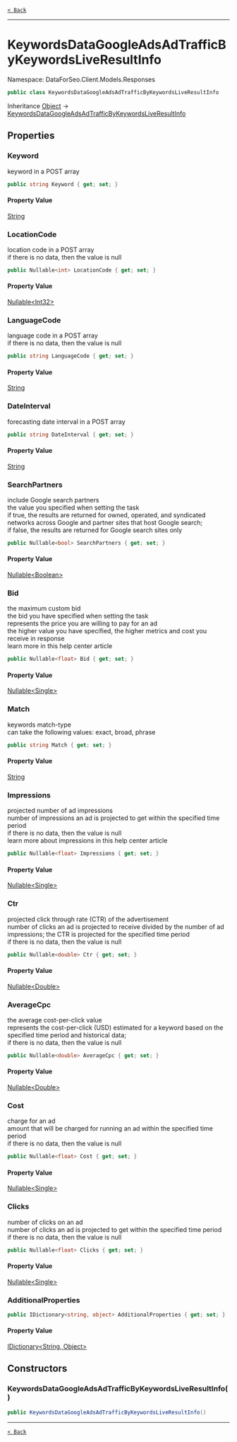 [`< Back`](./)

---

# KeywordsDataGoogleAdsAdTrafficByKeywordsLiveResultInfo

Namespace: DataForSeo.Client.Models.Responses

```csharp
public class KeywordsDataGoogleAdsAdTrafficByKeywordsLiveResultInfo
```

Inheritance [Object](https://docs.microsoft.com/en-us/dotnet/api/system.object) → [KeywordsDataGoogleAdsAdTrafficByKeywordsLiveResultInfo](./dataforseo.client.models.responses.keywordsdatagoogleadsadtrafficbykeywordsliveresultinfo)

## Properties

### **Keyword**

keyword in a POST array

```csharp
public string Keyword { get; set; }
```

#### Property Value

[String](https://docs.microsoft.com/en-us/dotnet/api/system.string)<br>

### **LocationCode**

location code in a POST array
 <br>if there is no data, then the value is null

```csharp
public Nullable<int> LocationCode { get; set; }
```

#### Property Value

[Nullable&lt;Int32&gt;](https://docs.microsoft.com/en-us/dotnet/api/system.nullable-1)<br>

### **LanguageCode**

language code in a POST array
 <br>if there is no data, then the value is null

```csharp
public string LanguageCode { get; set; }
```

#### Property Value

[String](https://docs.microsoft.com/en-us/dotnet/api/system.string)<br>

### **DateInterval**

forecasting date interval in a POST array

```csharp
public string DateInterval { get; set; }
```

#### Property Value

[String](https://docs.microsoft.com/en-us/dotnet/api/system.string)<br>

### **SearchPartners**

include Google search partners
 <br>the value you specified when setting the task
 <br>if true, the results are returned for owned, operated, and syndicated networks across Google and partner sites that host Google search;
 <br>if false, the results are returned for Google search sites only

```csharp
public Nullable<bool> SearchPartners { get; set; }
```

#### Property Value

[Nullable&lt;Boolean&gt;](https://docs.microsoft.com/en-us/dotnet/api/system.nullable-1)<br>

### **Bid**

the maximum custom bid
 <br>the bid you have specified when setting the task
 <br>represents the price you are willing to pay for an ad
 <br>the higher value you have specified, the higher metrics and cost you receive in response
 <br>learn more in this help center article

```csharp
public Nullable<float> Bid { get; set; }
```

#### Property Value

[Nullable&lt;Single&gt;](https://docs.microsoft.com/en-us/dotnet/api/system.nullable-1)<br>

### **Match**

keywords match-type
 <br>can take the following values: exact, broad, phrase

```csharp
public string Match { get; set; }
```

#### Property Value

[String](https://docs.microsoft.com/en-us/dotnet/api/system.string)<br>

### **Impressions**

projected number of ad impressions
 <br>number of impressions an ad is projected to get within the specified time period
 <br>if there is no data, then the value is null
 <br>learn more about impressions in this help center article

```csharp
public Nullable<float> Impressions { get; set; }
```

#### Property Value

[Nullable&lt;Single&gt;](https://docs.microsoft.com/en-us/dotnet/api/system.nullable-1)<br>

### **Ctr**

projected click through rate (CTR) of the advertisement
 <br>number of clicks an ad is projected to receive divided by the number of ad impressions; the CTR is projected for the specified time period
 <br>if there is no data, then the value is null

```csharp
public Nullable<double> Ctr { get; set; }
```

#### Property Value

[Nullable&lt;Double&gt;](https://docs.microsoft.com/en-us/dotnet/api/system.nullable-1)<br>

### **AverageCpc**

the average cost-per-click value
 <br>represents the cost-per-click (USD) estimated for a keyword based on the specified time period and historical data;
 <br>if there is no data, then the value is null

```csharp
public Nullable<double> AverageCpc { get; set; }
```

#### Property Value

[Nullable&lt;Double&gt;](https://docs.microsoft.com/en-us/dotnet/api/system.nullable-1)<br>

### **Cost**

charge for an ad
 <br>amount that will be charged for running an ad within the specified time period
 <br>if there is no data, then the value is null

```csharp
public Nullable<float> Cost { get; set; }
```

#### Property Value

[Nullable&lt;Single&gt;](https://docs.microsoft.com/en-us/dotnet/api/system.nullable-1)<br>

### **Clicks**

number of clicks on an ad
 <br>number of clicks an ad is projected to get within the specified time period
 <br>if there is no data, then the value is null

```csharp
public Nullable<float> Clicks { get; set; }
```

#### Property Value

[Nullable&lt;Single&gt;](https://docs.microsoft.com/en-us/dotnet/api/system.nullable-1)<br>

### **AdditionalProperties**

```csharp
public IDictionary<string, object> AdditionalProperties { get; set; }
```

#### Property Value

[IDictionary&lt;String, Object&gt;](https://docs.microsoft.com/en-us/dotnet/api/system.collections.generic.idictionary-2)<br>

## Constructors

### **KeywordsDataGoogleAdsAdTrafficByKeywordsLiveResultInfo()**

```csharp
public KeywordsDataGoogleAdsAdTrafficByKeywordsLiveResultInfo()
```

---

[`< Back`](./)

